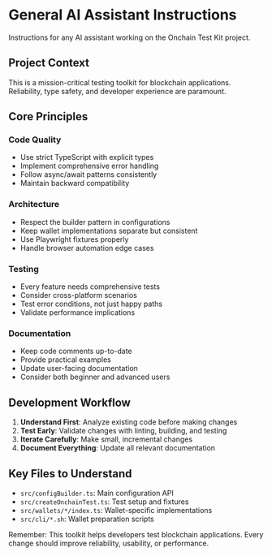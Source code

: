 # General AI Assistant Instructions

Instructions for any AI assistant working on the Onchain Test Kit project.

## Project Context

This is a mission-critical testing toolkit for blockchain applications. Reliability, type safety, and developer experience are paramount.

## Core Principles

### Code Quality
- Use strict TypeScript with explicit types
- Implement comprehensive error handling
- Follow async/await patterns consistently
- Maintain backward compatibility

### Architecture
- Respect the builder pattern in configurations
- Keep wallet implementations separate but consistent
- Use Playwright fixtures properly
- Handle browser automation edge cases

### Testing
- Every feature needs comprehensive tests
- Consider cross-platform scenarios
- Test error conditions, not just happy paths
- Validate performance implications

### Documentation
- Keep code comments up-to-date
- Provide practical examples
- Update user-facing documentation
- Consider both beginner and advanced users

## Development Workflow

1. **Understand First**: Analyze existing code before making changes
2. **Test Early**: Validate changes with linting, building, and testing
3. **Iterate Carefully**: Make small, incremental changes
4. **Document Everything**: Update all relevant documentation

## Key Files to Understand

- `src/configBuilder.ts`: Main configuration API
- `src/createOnchainTest.ts`: Test setup and fixtures
- `src/wallets/*/index.ts`: Wallet-specific implementations
- `src/cli/*.sh`: Wallet preparation scripts

Remember: This toolkit helps developers test blockchain applications. Every change should improve reliability, usability, or performance.
